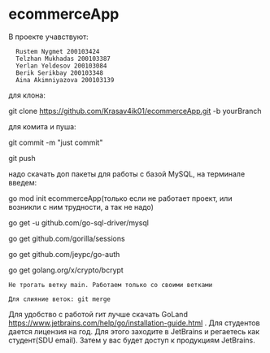 # ecommerceApp
  В проекте учавствуют:
    
      Rustem Nygmet 200103424
      Telzhan Mukhadas 200103387
      Yerlan Yeldesov 200103084
      Berik Serikbay 200103348
      Aina Akimniyazova 200103139
      
      
  для клона:
  
  git clone https://github.com/Krasav4ik01/ecommerceApp.git -b yourBranch
  
  для комита и пуша:

  git commit -m "just commit"

  git push

  
  надо скачать доп пакеты для работы с базой MySQL, 
  на терминале введем:
  
  go mod init ecommerceApp(только если не работает проект, или возникли с ним трудности, а так не надо)
  
  go get -u github.com/go-sql-driver/mysql 
  
  go get github.com/gorilla/sessions
  
  go get github.com/jeypc/go-auth
  
  go get golang.org/x/crypto/bcrypt

    Не трогать ветку main. Работаем только со своими ветками
    
    Для слияние веток: git merge
    
    
   Для удобство с работой гит лучше скачать GoLand https://www.jetbrains.com/help/go/installation-guide.html
   . Для студентов дается лицензия на год. Для этого заходите в JetBrains и регаетесь как студент(SDU email). Затем у вас будет доступ к продукциям JetBrains.
